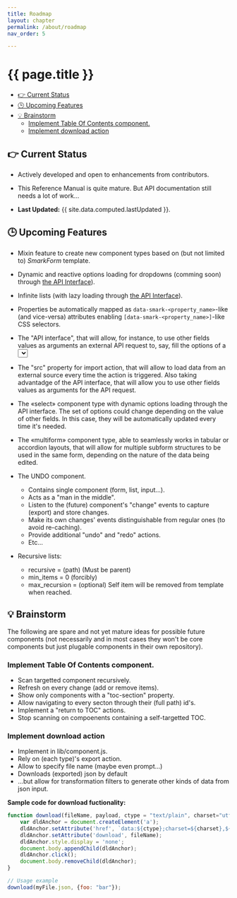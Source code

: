 ```yaml
---
title: Roadmap
layout: chapter
permalink: /about/roadmap
nav_order: 5

---
```


# {{ page.title }}

<!-- vim-markdown-toc GitLab -->

* [👉 Current Status](#-current-status)
* [🕒 Upcoming Features](#-upcoming-features)
* [💡 Brainstorm](#-brainstorm)
    * [Implement Table Of Contents component.](#implement-table-of-contents-component)
    * [Implement download action](#implement-download-action)

<!-- vim-markdown-toc -->

## 👉 Current Status

  * Actively developed and open to enhancements from contributors.

  * This Reference Manual is quite mature. But API documentation still needs a
    lot of work...

  * **Last Updated:** {{ site.data.computed.lastUpdated }}.


## 🕒 Upcoming Features

  * Mixin feature to create new component types based on (but not limited to)
    *SmarkForm* template.

  * Dynamic and reactive options loading for dropdowns (comming soon) through
    [the API Interface](/advanced_concepts/the_api_interface)).

  * Infinite lists (with lazy loading through [the API
    Interface](/advanced_concepts/the_api_interface)).

  * Properties be automatically mapped as `data-smark-<property_name>`-like
    (and vice-versa) attributes enabling `[data-smark-<property_name>]`-like
    CSS selectors.

  * The "API interface", that will allow, for instance, to use other fields
    values as arguments an external API request to, say, fill the options of a
    <select> tag.

  * The "src" property for import action, that will allow to load data from an
    external source every time the action is triggered. Also taking advantadge
    of the API interface, that will allow you to use other fields values as
    arguments for the API request.

  * The «select» component type with dynamic options loading through the API
    interface. The set of options could change depending on the value of other
    fields. In this case, they will be automatically updated every time it's
    needed.

   * The «multiform» component type, able to seamlessly works in tabular or
     accordion layouts, that will allow for multiple subform structures to be
     used in the same form, depending on the nature of the data being edited.

   * The UNDO component.
        - Contains single component (form, list, input...).
        - Acts as a "man in the middle".
        - Listen to the (future) component's "change" events to capture
          (export) and store changes.
        - Make its own changes' events distinguishable from regular ones (to
          avoid re-caching).
        - Provide additional "undo" and "redo" actions.
        - Etc...

   * Recursive lists:
     - recursive = (path) (Must be parent)
     - min_items = 0 (forcibly)
     - max_recursion = (optional) Self item will be removed from template when
       reached.


## 💡 Brainstorm


The following are spare and not yet mature ideas for possible future components
(not necessarily and in most cases they won't be core components but just
plugable components in their own repository).


### Implement Table Of Contents component.
  - Scan targetted component recursively.
  - Refresh on every change (add or remove items).
  - Show only components with a "toc-section" property.
  - Allow navigating to every secton through their (full path) id's.
  - Implement a "return to TOC" actions.
  - Stop scanning on compoenents containing a self-targetted TOC.




### Implement download action

  * Implement in lib/component.js.
  * Rely on (each type)'s export action.
  * Allow to specify file name (maybe even prompt...)
  * Downloads (exported) json by default
  * ...but allow for transformation filters to generate other kinds of data
    from json input.


**Sample code for download fuctionality:**

```javascript
function download(fileName, payload, ctype = "text/plain", charset="utf-8") {
    var dldAnchor = document.createElement('a');
    dldAnchor.setAttribute('href', `data:${ctype};charset=${charset},${encodeURIComponent(payload)}`);
    dldAnchor.setAttribute('download', fileName);
    dldAnchor.style.display = 'none';
    document.body.appendChild(dldAnchor);
    dldAnchor.click();
    document.body.removeChild(dldAnchor);
}

// Usage example
download(myFile.json, {foo: "bar"});
```
